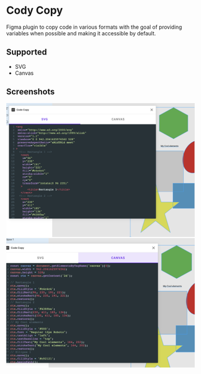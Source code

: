 # Cody Copy

Figma plugin to copy code in various formats with the goal of providing variables when possible and making it accessible by default.

## Supported

- SVG
- Canvas

## Screenshots

![](/screenshots/svg.png)
![](/screenshots/canvas.png)
